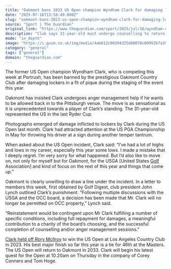 ```yaml
---
title: "Oakmont bans 2023 US Open champion Wyndham Clark for damaging lockers"
date: "2025-07-16T13:58:49.000Z"
slug: "oakmont-bans-2023-us-open-champion-wyndham-clark-for-damaging-lockers"
source: "Sport | The Guardian"
original_link: "https://www.theguardian.com/sport/2025/jul/16/wyndham-clark-oakmont-damaging-lockers-us-open-2025"
description: "Club says 31-year-old must undergo counselling to return  Clark threw driver at US PGA Championship in May  The former US Open champion Wyndham Clark, who is competing this week at Portrush, has been banned by the prestigious Oakmont Country Club after damaging lockers in a fit of pique during the staging of the event this year. Oakmont has insisted Clark undergoes anger management help if he wants to be allowed back in to the Pittsburgh venue. The move is as sensational as it is unprecedented towards a player of Clark’s standing. The 31-year-old represented the US in the last Ryder Cup.  Continue reading..."
mode: "in_depth"
image: "https://i.guim.co.uk/img/media/4ab612c00294325d80078c00952b7a3919f5ead9/339_0_4080_3264/master/4080.jpg?width=1200&height=630&quality=85&auto=format&fit=crop&overlay-align=bottom%2Cleft&overlay-width=100p&overlay-base64=L2ltZy9zdGF0aWMvb3ZlcmxheXMvdGctZGVmYXVsdC5wbmc&enable=upscale&s=925fa2e8b84931689f59a413f0867334"
category: "general"
tags: ["general"]
domain: "theguardian.com"
---
```

<div id="readability-page-1" class="page"><div id="maincontent"><p>The former US Open champion Wyndham Clark, who is competing this week at Portrush, has been banned by the prestigious Oakmont Country Club after damaging lockers in a fit of pique during the staging of the event this year.</p><p>Oakmont has insisted Clark undergoes anger management help if he wants to be allowed back in to the Pittsburgh venue. The move is as sensational as it is unprecedented towards a player of Clark’s standing. The 31-year-old represented the US in the last Ryder Cup.</p><figure id="6aaf889b-b5b8-4fce-87a5-6c201335aabf" data-spacefinder-role="richLink" data-spacefinder-type="model.dotcomrendering.pageElements.RichLinkBlockElement"><gu-island name="RichLinkComponent" priority="feature" deferuntil="idle" props="{&quot;richLinkIndex&quot;:2,&quot;element&quot;:{&quot;_type&quot;:&quot;model.dotcomrendering.pageElements.RichLinkBlockElement&quot;,&quot;prefix&quot;:&quot;Related: &quot;,&quot;text&quot;:&quot;Max Faulkner and ‘the greatest shot’: the story of Portrush’s first Open champion&quot;,&quot;elementId&quot;:&quot;6aaf889b-b5b8-4fce-87a5-6c201335aabf&quot;,&quot;role&quot;:&quot;richLink&quot;,&quot;url&quot;:&quot;https://www.theguardian.com/sport/2025/jul/16/max-faulkner-greatest-shot-the-story-of-portrush-first-open-champion-golf&quot;},&quot;ajaxUrl&quot;:&quot;https://api.nextgen.guardianapps.co.uk&quot;,&quot;format&quot;:{&quot;design&quot;:0,&quot;display&quot;:0,&quot;theme&quot;:2}}"></gu-island></figure><p>Photographs emerged of damage inflicted to lockers by Clark during the US Open last month. Clark had attracted attention at the US PGA Championship in May for throwing his driver at a sign during another temper tantrum.</p><p>When asked about the US Open incident, Clark said: “I’ve had a lot of highs and lows in my career, especially this year some lows. I made a mistake that I deeply regret. I’m very sorry for what happened. But I’d also like to move on, not only for myself but for Oakmont, for the USGA [United States <a href="https://www.theguardian.com/sport/golf" data-link-name="in body link" data-component="auto-linked-tag">Golf</a> Association] and kind of focus on the rest of this year and things that come up.”</p><p>Oakmont is clearly unwilling to draw a line under the incident. In a letter to members this week, first obtained by Golf Digest, club president John Lynch outlined Clark’s punishment. “Following multiple discussions with the USGA and the OCC board, a decision has been made that Mr. Clark will no longer be permitted on OCC property,” Lynch said.</p><p>“Reinstatement would be contingent upon Mr Clark fulfilling a number of specific conditions, including full repayment for damages, a meaningful contribution to a charity of the board’s choosing, and the successful completion of counselling and/or anger management sessions.”</p><p><a href="https://www.theguardian.com/sport/2023/jun/19/wyndham-clark-holds-nerve-to-win-2023-us-open-as-rory-mcilroy-falls-just-short" data-link-name="in body link">Clark held off Rory McIlroy</a> to win the US Open at Los Angeles Country Club in 2023. His best major finish so far this year is a tie for 46th at the Masters. The US Open will return to Oakmont in 2033. Clark will begin his latest quest for the Open at 10.20am on Thursday in the company of Corey Conners and Tom Hoge.</p></div></div>